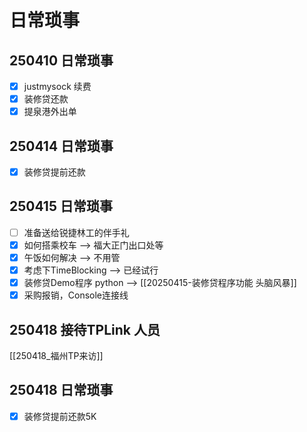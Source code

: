 # 日常琐事

## 250410 日常琐事

- [x] justmysock 续费
- [x] 装修贷还款
- [x] 提泉港外出单

## 250414 日常琐事

- [x] 装修贷提前还款

## 250415 日常琐事

- [ ] 准备送给锐捷林工的伴手礼
- [x] 如何搭乘校车 --> 福大正门出口处等
- [x] 午饭如何解决 --> 不用管
- [x] 考虑下TimeBlocking --> 已经试行
- [x] 装修贷Demo程序 python --> [[20250415-装修贷程序功能 头脑风暴]]
- [x] 采购报销，Console连接线

## 250418 接待TPLink 人员

[[250418_福州TP来访]]

## 250418 日常琐事

- [x] 装修贷提前还款5K
